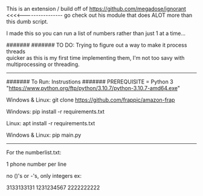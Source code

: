 This is an extension / build off of https://github.com/megadose/ignorant <<<<---------------- go check out his module that does ALOT more than this dumb script. 

I made this so you can run a list of numbers rather than just 1 at a time...

#######
####### TO DO:  Trying to figure out a way to make it process threads  
quicker as this is my first time implementing them, I'm not too savy with multiprocessing or threading.

----------------------------------------------------------

#######
To Run:
Instrustions
#######
PREREQUISITE = Python 3 "https://www.python.org/ftp/python/3.10.7/python-3.10.7-amd64.exe"


Windows & Linux:
git clone https://github.com/frappic/amazon-frap


Windows:
pip install -r requirements.txt

Linux:
apt install -r requirements.txt

Windows & Linux:
pip main.py

----------------------------------------------------------


For the numberlist.txt:

1 phone number per line

no ()'s or -'s, only integers
ex:

3133133131
1231234567
2222222222




